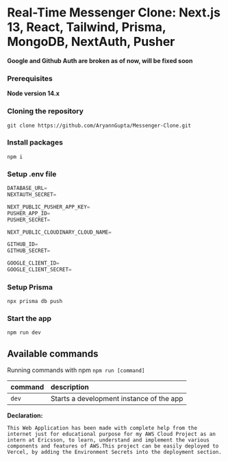 # Real-Time Messenger Clone: Next.js 13, React, Tailwind, Prisma, MongoDB, NextAuth, Pusher

**Google and Github Auth are broken as of now, will be fixed soon**

### Prerequisites

**Node version 14.x**

### Cloning the repository

```shell
git clone https://github.com/AryannGupta/Messenger-Clone.git
```

### Install packages

```shell
npm i
```

### Setup .env file

```js
DATABASE_URL=
NEXTAUTH_SECRET=

NEXT_PUBLIC_PUSHER_APP_KEY=
PUSHER_APP_ID=
PUSHER_SECRET=

NEXT_PUBLIC_CLOUDINARY_CLOUD_NAME=

GITHUB_ID=
GITHUB_SECRET=

GOOGLE_CLIENT_ID=
GOOGLE_CLIENT_SECRET=
```

### Setup Prisma

```shell
npx prisma db push

```

### Start the app

```shell
npm run dev
```

## Available commands

Running commands with npm `npm run [command]`

| command | description                              |
| :------ | :--------------------------------------- |
| `dev`   | Starts a development instance of the app |

**Declaration:**

`This Web Application has been made with complete help from the internet just for educational purpose for my AWS Cloud Project as an intern at Ericsson, to learn, understand and implement the various components and features of AWS.This project can be easily deployed to Vercel, by adding the Environment Secrets into the deployment section.`
